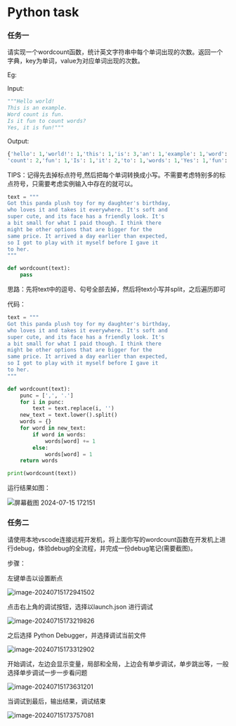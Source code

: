 # Python task

### 任务一

请实现一个wordcount函数，统计英文字符串中每个单词出现的次数。返回一个字典，key为单词，value为对应单词出现的次数。

Eg:

Input:

```python
"""Hello world!  
This is an example.  
Word count is fun.  
Is it fun to count words?  
Yes, it is fun!"""
```



Output:

```python
{'hello': 1,'world!': 1,'this': 1,'is': 3,'an': 1,'example': 1,'word': 1, 
'count': 2,'fun': 1,'Is': 1,'it': 2,'to': 1,'words': 1,'Yes': 1,'fun': 1  }
```



TIPS：记得先去掉标点符号,然后把每个单词转换成小写。不需要考虑特别多的标点符号，只需要考虑实例输入中存在的就可以。

```python
text = """
Got this panda plush toy for my daughter's birthday,
who loves it and takes it everywhere. It's soft and
super cute, and its face has a friendly look. It's
a bit small for what I paid though. I think there
might be other options that are bigger for the
same price. It arrived a day earlier than expected,
so I got to play with it myself before I gave it
to her.
"""

def wordcount(text):
    pass
```

思路：先将text中的逗号、句号全部去掉，然后将text小写并split，之后遍历即可

代码：

```python
text = """
Got this panda plush toy for my daughter's birthday,
who loves it and takes it everywhere. It's soft and
super cute, and its face has a friendly look. It's
a bit small for what I paid though. I think there
might be other options that are bigger for the
same price. It arrived a day earlier than expected,
so I got to play with it myself before I gave it
to her.
"""

def wordcount(text):
    punc = [',', '.']
    for i in punc:
        text = text.replace(i, '')    
    new_text = text.lower().split()
    words = {}
    for word in new_text:
        if word in words:
            words[word] += 1
        else:
            words[word] = 1
    return words

print(wordcount(text))
```

运行结果如图：

![屏幕截图 2024-07-15 172151](https://typora-drsiong.oss-cn-beijing.aliyuncs.com/img/202407151727448.png)

### 任务二

请使用本地vscode连接远程开发机，将上面你写的wordcount函数在开发机上进行debug，体验debug的全流程，并完成一份debug笔记(需要截图)。

步骤：

左键单击以设置断点

![image-20240715172941502](https://typora-drsiong.oss-cn-beijing.aliyuncs.com/img/202407151729550.png)

点击右上角的调试按钮，选择以launch.json 进行调试

![image-20240715173219826](https://typora-drsiong.oss-cn-beijing.aliyuncs.com/img/202407151732898.png)

之后选择 Python Debugger，并选择调试当前文件

![image-20240715173312902](https://typora-drsiong.oss-cn-beijing.aliyuncs.com/img/202407151733971.png)

开始调试，左边会显示变量，局部和全局，上边会有单步调试，单步跳出等，一般选择单步调试一步一步看问题

![image-20240715173631201](https://typora-drsiong.oss-cn-beijing.aliyuncs.com/img/202407151736307.png)

当调试到最后，输出结果，调试结束

![image-20240715173757081](https://typora-drsiong.oss-cn-beijing.aliyuncs.com/img/202407151737186.png)